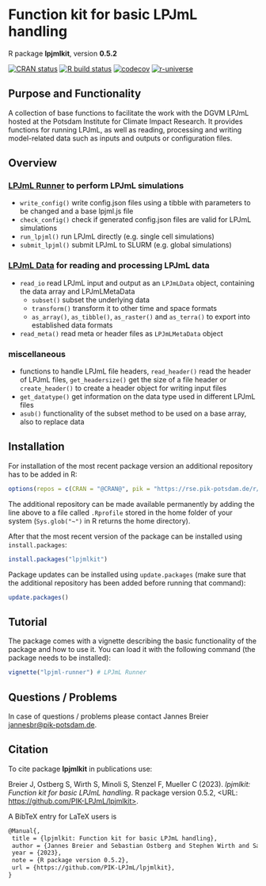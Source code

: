 # Function kit for basic LPJmL handling

R package **lpjmlkit**, version **0.5.2**

[![CRAN status](https://www.r-pkg.org/badges/version/lpjmlkit)](https://cran.r-project.org/package=lpjmlkit)  [![R build status](https://github.com/PIK-LPJmL/lpjmlkit/workflows/check/badge.svg)](https://github.com/PIK-LPJmL/lpjmlkit/actions) [![codecov](https://codecov.io/gh/PIK-LPJmL/lpjmlkit/branch/master/graph/badge.svg)](https://app.codecov.io/gh/PIK-LPJmL/lpjmlkit) [![r-universe](https://pik-piam.r-universe.dev/badges/lpjmlkit)](https://pik-piam.r-universe.dev/ui#builds)

## Purpose and Functionality

A collection of base functions to facilitate the work with the DGVM LPJmL hosted at the Potsdam Institute for Climate Impact Research.
    It provides functions for running LPJmL, as well as reading, processing and writing model-related data such as inputs and outputs or configuration files.
## Overview

### **[LPJmL Runner](./vignettes/lpjml-runner.pdf)** to perform LPJmL simulations
  - `write_config()` write config.json files using a tibble with parameters to be changed and a base lpjml.js file
  - `check_config()` check if generated config.json files are valid for LPJmL simulations
  - `run_lpjml()` run LPJmL directly (e.g. single cell simulations)
  - `submit_lpjml()` submit LPJmL to SLURM (e.g. global simulations)

### **[LPJmL Data](TODO:vignette)** for reading and processing LPJmL data
- `read_io` read LPJmL input and output as an `LPJmLData` object, containing the data array and LPJmLMetaData
  - `subset()` subset the underlying data
  - `transform()` transform it to other time and space formats
  -  `as_array()`, `as_tibble()`, `as_raster()` and `as_terra()` to export into established data formats
- `read_meta()` read meta or header files as `LPJmLMetaData` object

### **miscellaneous**
- functions to handle LPJmL file headers, `read_header()` read the header of LPJmL files, `get_headersize()` get the size of a file header or `create_header()` to create a header object for writing input files
- `get_datatype()` get information on the data type used in different LPJmL files
- `asub()` functionality of the subset method to be used on a base array, also to replace data

## Installation

For installation of the most recent package version an additional repository has to be added in R:

```r
options(repos = c(CRAN = "@CRAN@", pik = "https://rse.pik-potsdam.de/r/packages"))
```
The additional repository can be made available permanently by adding the line above to a file called `.Rprofile` stored in the home folder of your system (`Sys.glob("~")` in R returns the home directory).

After that the most recent version of the package can be installed using `install.packages`:

```r 
install.packages("lpjmlkit")
```

Package updates can be installed using `update.packages` (make sure that the additional repository has been added before running that command):

```r 
update.packages()
```

## Tutorial

The package comes with a vignette describing the basic functionality of the package and how to use it. You can load it with the following command (the package needs to be installed):

```r
vignette("lpjml-runner") # LPJmL Runner
```

## Questions / Problems

In case of questions / problems please contact Jannes Breier <jannesbr@pik-potsdam.de>.

## Citation

To cite package **lpjmlkit** in publications use:

Breier J, Ostberg S, Wirth S, Minoli S, Stenzel F, Mueller C (2023). _lpjmlkit: Function kit for basic LPJmL handling_. R package version 0.5.2, <URL: https://github.com/PIK-LPJmL/lpjmlkit>.

A BibTeX entry for LaTeX users is

 ```latex
@Manual{,
  title = {lpjmlkit: Function kit for basic LPJmL handling},
  author = {Jannes Breier and Sebastian Ostberg and Stephen Wirth and Sara Minoli and Fabian Stenzel and Christoph Mueller},
  year = {2023},
  note = {R package version 0.5.2},
  url = {https://github.com/PIK-LPJmL/lpjmlkit},
}
```
